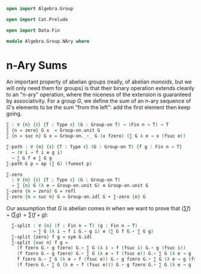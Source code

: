 ```agda
open import Algebra.Group

open import Cat.Prelude

open import Data.Fin

module Algebra.Group.NAry where
```

# n-Ary Sums

An important property of abelian groups (really, of abelian _monoids_,
but we will only need them for groups) is that their binary operation
extends cleanly to an "n-ary" operation, where the niceness of the
extension is guaranteed by associativity. For a group $G$, we define the
sum of an $n$-ary sequence of $G$'s elements to be the sum "from the
left": add the first element then keep going.

```agda
∑ : ∀ {n} {ℓ} {T : Type ℓ} (G : Group-on T) → (Fin n → T) → T
∑ {n = zero} G x  = Group-on.unit G
∑ {n = suc n} G x = Group-on._⋆_ G (x fzero) (∑ G λ e → x (fsuc e))

∑-path : ∀ {n} {ℓ} {T : Type ℓ} (G : Group-on T) {f g : Fin n → T}
  → (∀ i → f i ≡ g i)
  → ∑ G f ≡ ∑ G g
∑-path G p = ap (∑ G) (funext p)

∑-zero
  : ∀ {n} {ℓ} {T : Type ℓ} (G : Group-on T)
  → ∑ {n} G (λ e → Group-on.unit G) ≡ Group-on.unit G
∑-zero {n = zero} G = refl
∑-zero {n = suc n} G = Group-on.idl G ∙ ∑-zero {n} G
```

<!--
```agda
module _ {ℓ} {T : Type ℓ} (G : Group-on T) (ab : is-abelian-group G) where
  private module G = Group-on G
```
-->

Our assumption that $G$ is abelian comes in when we want to prove that
$(\sum f) + (\sum g) = \sum (f + g)$:

```agda
  ∑-split : ∀ {n} (f : Fin n → T) (g : Fin n → T)
          → ∑ G (λ i → f i G.⋆ g i) ≡ (∑ G f G.⋆ ∑ G g)
  ∑-split {zero} f g = sym G.idl
  ∑-split {suc n} f g =
    (f fzero G.⋆ g fzero) G.⋆ ∑ G (λ i → f (fsuc i) G.⋆ g (fsuc i))             ≡⟨ ap₂ G._⋆_ refl (∑-split (λ e → f (fsuc e)) (λ e → g (fsuc e))) ⟩
    (f fzero G.⋆ g fzero) G.⋆ ∑ G (λ e → f (fsuc e)) G.⋆ ∑ G (λ e → g (fsuc e)) ≡⟨ G.pullr (G.extendl (ab _ _)) ⟩
    f fzero G.⋆ ∑ G (λ e → f (fsuc e)) G.⋆ g fzero G.⋆ ∑ G (λ e → g (fsuc e))   ≡⟨ G.associative ⟩
    (f fzero G.⋆ ∑ G (λ e → f (fsuc e))) G.⋆ g fzero G.⋆ ∑ G (λ e → g (fsuc e)) ∎
```
